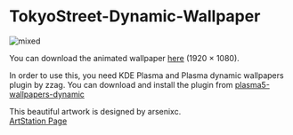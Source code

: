 # TokyoStreet-Dynamic-Wallpaper

![mixed](mixed.jpg)

You can download the animated wallpaper [here](tokioStreet.avif) (1920 × 1080).

In order to use this, you need KDE Plasma and Plasma dynamic wallpapers plugin by zzag. You can download and install the plugin from [plasma5-wallpapers-dynamic](https://github.com/zzag/plasma5-wallpapers-dynamic)

This beautiful artwork is designed by arsenixc.  
[ArtStation Page](https://www.artstation.com/arsenixc)

